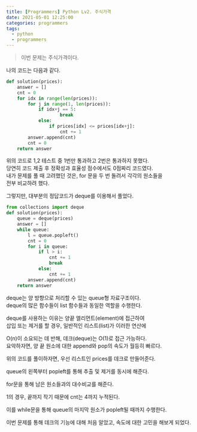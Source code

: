 ```yaml
---
title: [Programmers] Python Lv2. 주식가격
date: 2021-05-01 12:25:00
categories: programmers
tags:
  - python
  - programmers
---
```

>이번 문제는 주식가격이다.

나의 코드는 다음과 같다.

~~~python
def solution(prices):
    answer = []
    cnt = 0
    for idx in range(len(prices)):
        for j in range(1, len(prices)):
            if idx+j == 5:
                    break
            else:
                if prices[idx] <= prices[idx+j]:
                    cnt += 1
        answer.append(cnt)
        cnt = 0
    return answer
~~~
위의 코드로 1,2 테스트 중 1번만 통과하고 2번은 통과하지 못했다.  
당연히 코드 제출 후 정확성과 효율성 점수에서도 0점짜리 코드였다.  
내가 문제를 풀 때 고려했던 것은, for 문을 두 번 돌려서 각각의 원소들을  
전부 비교하려 했다.    

그렇지만, 대부분의 정답코드가 deque를 이용해서 풀었다.  

~~~python
from collections import deque
def solution(prices):
    queue = deque(prices)
    answer = []
    while queue:
        l = queue.popleft()
        cnt = 0
        for i in queue:
            if l > i:
                cnt += 1
                break
            else:
                cnt += 1
        answer.append(cnt)
    return answer
~~~
deque는 양 방향으로 처리할 수 있는 queue형 자료구조이다.  
deque의 많은 함수들이 list 함수들과 동일한 역할을 수행한다.  

deque를 사용하는 이유는  양끝 엘리먼트(element)에 접근하여  
삽입 또는 제거를 할 경우, 일반적인 리스트(list)가 이러한 연산에   

O(n)이 소요되는 데 반해, 데크(deque)는 O(1)로 접근 가능하다.  
요악하자면, 양 끝 원소에 대한 append와 pop의 속도가 월등히 빠르다.  


위의 코드를 풀이하자면, 우선 리스트인 prices를 데크로 만들어준다.  

queue의 왼쪽부터 popleft를 통해 추출 및 제거를 동시에 해준다.

for문을 통해 남은 원소들과의 대수비교를 해준다.

1의 경우, 끝까지 작기 때문에 cnt는 4까지 누적된다.  

이를 while문을 통해 queue의 마지막 원소가 popleft될 때까지 수행한다.  

이번 문제를 통해 데크의 기능에 대해 처음 알았고, 속도에 대한 고민을 해보게 되었다.  

